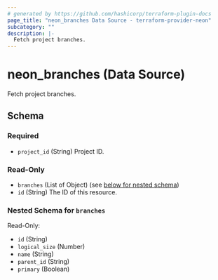 ```yaml
---
# generated by https://github.com/hashicorp/terraform-plugin-docs
page_title: "neon_branches Data Source - terraform-provider-neon"
subcategory: ""
description: |-
  Fetch project branches.
---
```


# neon_branches (Data Source)

Fetch project branches.



<!-- schema generated by tfplugindocs -->
## Schema

### Required

- `project_id` (String) Project ID.

### Read-Only

- `branches` (List of Object) (see [below for nested schema](#nestedatt--branches))
- `id` (String) The ID of this resource.

<a id="nestedatt--branches"></a>
### Nested Schema for `branches`

Read-Only:

- `id` (String)
- `logical_size` (Number)
- `name` (String)
- `parent_id` (String)
- `primary` (Boolean)
